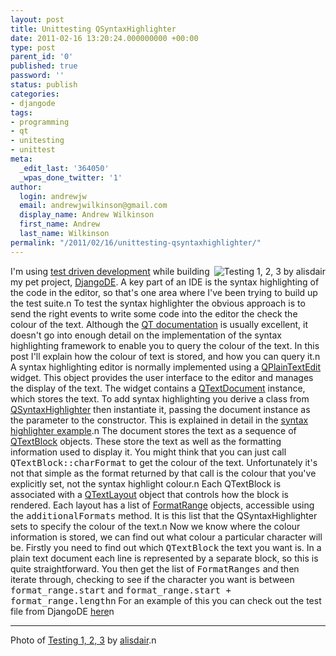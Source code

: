 ```yaml
---
layout: post
title: Unittesting QSyntaxHighlighter
date: 2011-02-16 13:20:24.000000000 +00:00
type: post
parent_id: '0'
published: true
password: ''
status: publish
categories:
- djangode
tags:
- programming
- qt
- unitesting
- unittest
meta:
  _edit_last: '364050'
  _wpas_done_twitter: '1'
author:
  login: andrewjw
  email: andrewjwilkinson@gmail.com
  display_name: Andrew Wilkinson
  first_name: Andrew
  last_name: Wilkinson
permalink: "/2011/02/16/unittesting-qsyntaxhighlighter/"
---
```

<a href="http://www.flickr.com/photos/alisdair/135306281/"><img src="{{ site.baseurl }}/assets/135306281_06746ebf30_m.jpg" alt="Testing 1, 2, 3 by alisdair" style="float:right;border:0;" /></a>I'm using <a href="http://en.wikipedia.org/wiki/Test-driven_development">test driven development</a> while building my pet project, <a href="http://www.djangode.com">DjangoDE</a>. A key part of an IDE is the syntax highlighting of the code in the editor, so that's one area where I've been trying to build up the test suite.n
To test the syntax highlighter the obvious approach is to send the right events to write some code into the editor the check the colour of the text. Although the <a href="http://doc.qt.nokia.com/">QT documentation</a> is usually excellent, it doesn't go into enough detail on the implementation of the syntax highlighting framework to enable you to query the colour of the text. In this post I'll explain how the colour of text is stored, and how you can query it.n
A syntax highlighting editor is normally implemented using a <a href="http://doc.qt.nokia.com/qplaintextedit.html">QPlainTextEdit</a> widget. This object provides the user interface to the editor and manages the display of the text. The widget contains a <a href="http://doc.qt.nokia.com/qtextdocument.html">QTextDocument</a> instance, which stores the text. To add syntax highlighting you derive a class from <a href="http://doc.qt.nokia.com/qsyntaxhighlighter.html">QSyntaxHighlighter</a> then instantiate it, passing the document instance as the parameter to the constructor. This is explained in detail in the <a href="http://doc.qt.nokia.com/4.7/richtext-syntaxhighlighter.html">syntax highlighter example</a>.n
The document stores the text as a sequence of <a href="http://doc.qt.nokia.com/qtextblock.html">QTextBlock</a> objects. These store the text as well as the formatting information used to display it. You might think that you can just call <tt>QTextBlock::charFormat</tt> to get the colour of the text. Unfortunately it's not that simple as the format returned by that call is the colour that you've explicitly set, not the syntax highlight colour.n
Each QTextBlock is associated with a <a href="http://doc.qt.nokia.com/qtextlayout.html">QTextLayout</a> object that controls how the block is rendered. Each layout has a list of <a href="http://doc.qt.nokia.com/4.7/qtextlayout-formatrange.html">FormatRange</a> objects, accessible using the <tt>additionalFormats</tt> method. It is this list that the QSyntaxHighlighter sets to specify the colour of the text.n
Now we know where the colour information is stored, we can find out what colour a particular character will be. Firstly you need to find out which <tt>QTextBlock</tt> the text you want is. In a plain text document each line is represented by a separate block, so this is quite straightforward. You then get the list of <tt>FormatRanges</tt> and then iterate through, checking to see if the character you want is between <tt>format_range.start</tt> and <tt>format_range.start + format_range.length</tt>n
For an example of this you can check out the test file from DjangoDE <a href="http://code.google.com/p/djangode/source/browse/trunk/djangode/tests/gui/highlighters/python.py">here</a>n
<hr />
Photo of <a href="http://www.flickr.com/photos/alisdair/135306281/">Testing 1, 2, 3</a> by <a href="http://www.flickr.com/photos/alisdair/">alisdair</a>.n

